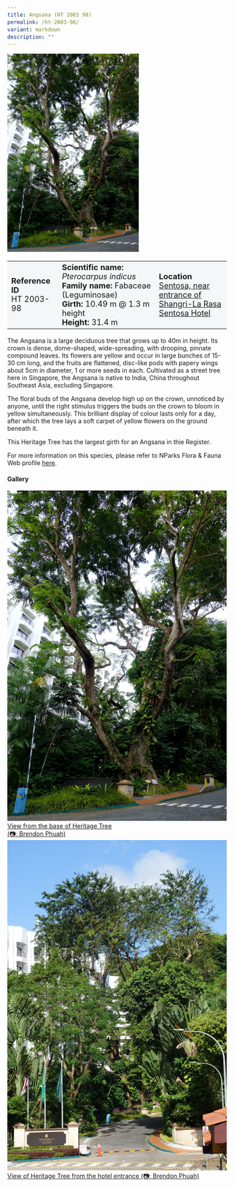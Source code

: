 ```yaml
---
title: Angsana (HT 2003 98)
permalink: /ht-2003-98/
variant: markdown
description: ""
---
```

<div class="isomer-image-wrapper">
<img style="width: 60%" src="/images/Heritage_trees_photos/pteind_ht2003-98_habit.jpg">
</div><table style="minWidth: 100px; font-size: 18px; background: #F4F6F7">
<tbody><tr>
<td rowspan="1" colspan="1">
<strong>Reference ID</strong>
<br>HT 2003-98
</td>
<td rowspan="1" colspan="1">
	<strong>Scientific name:</strong> <em>Pterocarpus indicus</em>
<br><strong>Family name: </strong>Fabaceae (Leguminosae)
<br><strong>Girth: </strong>10.49 m @ 1.3 m height
<br><strong>Height: </strong>31.4 m
</td>
<td rowspan="1" colspan="1">
<strong>Location</strong><a href="https://www.onemap.gov.sg/?lat=1.257793000002993&amp;lng=103.81064700000216">
 <br>Sentosa, near entrance of<br>Shangri-La Rasa Sentosa Hotel</a>
</td>
</tr>
</tbody>
</table>
<p>The Angsana is a large deciduous tree that grows up to 40m in height. Its crown is dense, dome-shaped, wide-spreading, with drooping, pinnate compound leaves. Its flowers are yellow and occur in large bunches of 15-30 cm long, and the fruits are flattened, disc-like pods with papery wings about 5cm in diameter, 1 or more seeds in each. Cultivated as a street tree here in Singapore, the Angsana is native to India, China throughout Southeast Asia, excluding Singapore.</p>
  
<p>The floral buds of the Angsana develop high up on the crown, unnoticed by anyone, until the right stimulus triggers the buds on the crown to bloom in yellow simultaneously. This brilliant display of colour lasts only for a day, after which the tree lays a soft carpet of yellow flowers on the ground beneath it.</p>
	
<p>This Heritage Tree has the largest girth for an Angsana in thie Register.</p>

<p>For more information on this species, please refer to NParks Flora &amp; Fauna Web profile <a href="https://www.nparks.gov.sg/florafaunaweb/flora/3/0/3093">here</a>.</p>

<h4><b>Gallery</b></h4>
<div class="isomer-card-grid">
<a href="/images/Heritage_trees_photos/pteind_ht2003-98_habit.jpg" class="isomer-card">
<div class="isomer-card-image">
<div class="isomer-image-wrapper"><img src="/images/Heritage_trees_photos/pteind_ht2003-98_habit.jpg"></div></div>
<div class="isomer-card-body"><div class="isomer-card-description">View from the base of Heritage Tree<br>(📷: Brendon Phuah)</div></div></a>

<a href="/images/Heritage_trees_photos/pteind_ht2003-98_habitfar.jpg" class="isomer-card">
<div class="isomer-card-image">
<div class="isomer-image-wrapper"><img src="/images/Heritage_trees_photos/pteind_ht2003-98_habitfar.jpg"></div></div>
<div class="isomer-card-body"><div class="isomer-card-description">View of Heritage Tree from the hotel entrance (📷: Brendon Phuah)</div></div></a></div>
